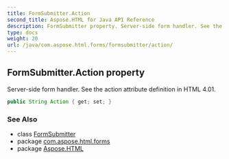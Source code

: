 ```yaml
---
title: FormSubmitter.Action
second_title: Aspose.HTML for Java API Reference
description: FormSubmitter property. Server-side form handler. See the action attribute definition in HTML 4.01
type: docs
weight: 20
url: /java/com.aspose.html.forms/formsubmitter/action/
---
```

## FormSubmitter.Action property

Server-side form handler. See the action attribute definition in HTML 4.01.

```java
public String Action { get; set; }
```

### See Also

* class [FormSubmitter](../)
* package [com.aspose.html.forms](../../formsubmitter/)
* package [Aspose.HTML](../../../)
